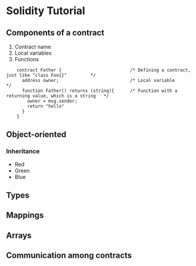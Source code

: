 # Solidity Tutorial #
## Components of a contract ##
1. Contract name
2. Local variables
3. Functions

```solidity
    contract Father {                          /* Defining a contract, just like "class Foo{}"         */
      address owner;                           /* Local variable                                       */
      function Father() returns (string){      /* Function with a returning value, which is a string   */
        owner = msg.sender;
        return "hello"
      }
    }
```
## Object-oriented ##
### Inheritance ###
* Red
* Green
* Blue

## Types ##
## Mappings ##
## Arrays ##
## Communication among contracts ##
